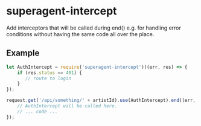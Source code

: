 # superagent-intercept
Add interceptors that will be called during end() e.g. for handling error conditions without having the same code all over the place.

## Example
```javascript
let AuthIntercept = require('superagent-intercept')((err, res) => {
	if (res.status == 401) {
	   // route to login
	}
});

request.get('/api/something/' + artistId).use(AuthIntercept).end((err, res) {
	// AuthIntercept will be called here.
	// ... code ...
});
```